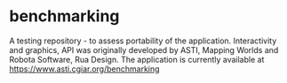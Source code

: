 # benchmarking
A testing repository - to assess portability of the application.
Interactivity and graphics, API was originally developed by ASTI, Mapping Worlds and Robota Software, Rua Design.
The application is currently available at https://www.asti.cgiar.org/benchmarking
